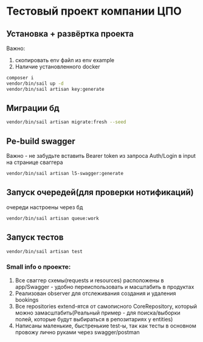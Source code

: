 # Тестовый проект компании ЦПО


## Установка + развёртка проекта
Важно:
1. скопировать env файл из env example
2. Наличие установленного docker
```bash
composer i
vendor/bin/sail up -d
vendor/bin/sail artisan key:generate
```
## Миграции бд
```bash
vendor/bin/sail artisan migrate:fresh --seed
```
## Ре-build swagger
Важно - не забудьте вставить Bearer token из запроса Auth/Login в input на странице сваггера
```bash
vendor/bin/sail artisan l5-swagger:generate
```

## Запуск очередей(для проверки нотификаций)
очереди настроены через бд
```bash
vendor/bin/sail artisan queue:work
```

## Запуск тестов
```bash
vendor/bin/sail artisan test
```


### Small info о проекте:
1. Все сваггер схемы(requests и resources) расположены в app/Swagger - удобно переиспользовать и масштабить в продуктах
2. Реализован observer для отслеживания создания и удаления bookings
3. Все repositories extend-ятся от самописного CoreRepository, который можно замасштабить(Реальный пример - для поиска/выборки полей, которые будут выбираться в репозитариях у entities)
4. Написаны маленькие, быстренькие test-ы, так как тесты в основном провожу лично руками через swagger/postman
